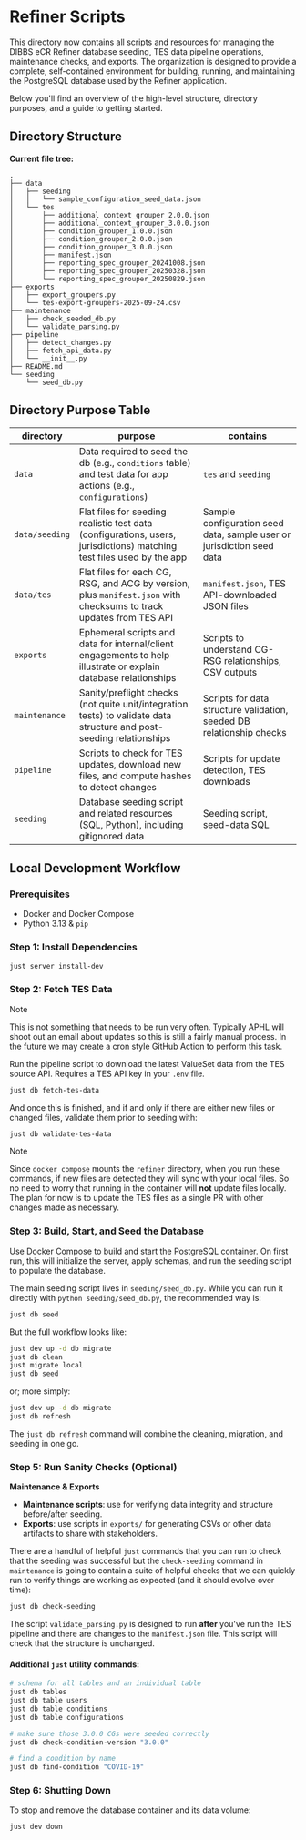 # Refiner Scripts

This directory now contains all scripts and resources for managing the DIBBS eCR Refiner database seeding, TES data pipeline operations, maintenance checks, and exports. The organization is designed to provide a complete, self-contained environment for building, running, and maintaining the PostgreSQL database used by the Refiner application.

Below you'll find an overview of the high-level structure, directory purposes, and a guide to getting started.

## Directory Structure

**Current file tree:**

```
.
├── data
│   ├── seeding
│   │   └── sample_configuration_seed_data.json
│   └── tes
│       ├── additional_context_grouper_2.0.0.json
│       ├── additional_context_grouper_3.0.0.json
│       ├── condition_grouper_1.0.0.json
│       ├── condition_grouper_2.0.0.json
│       ├── condition_grouper_3.0.0.json
│       ├── manifest.json
│       ├── reporting_spec_grouper_20241008.json
│       ├── reporting_spec_grouper_20250328.json
│       └── reporting_spec_grouper_20250829.json
├── exports
│   ├── export_groupers.py
│   └── tes-export-groupers-2025-09-24.csv
├── maintenance
│   ├── check_seeded_db.py
│   └── validate_parsing.py
├── pipeline
│   ├── detect_changes.py
│   ├── fetch_api_data.py
│   └── __init__.py
├── README.md
└── seeding
    └── seed_db.py
```

## Directory Purpose Table

| directory      | purpose                                                                                                               | contains                                                              |
| -------------- | --------------------------------------------------------------------------------------------------------------------- | --------------------------------------------------------------------- |
| `data`         | Data required to seed the db (e.g., `conditions` table) and test data for app actions (e.g., `configurations`)        | `tes` and `seeding`                                                   |
| `data/seeding` | Flat files for seeding realistic test data (configurations, users, jurisdictions) matching test files used by the app | Sample configuration seed data, sample user or jurisdiction seed data |
| `data/tes`     | Flat files for each CG, RSG, and ACG by version, plus `manifest.json` with checksums to track updates from TES API    | `manifest.json`, TES API-downloaded JSON files                        |
| `exports`      | Ephemeral scripts and data for internal/client engagements to help illustrate or explain database relationships       | Scripts to understand CG-RSG relationships, CSV outputs               |
| `maintenance`  | Sanity/preflight checks (not quite unit/integration tests) to validate data structure and post-seeding relationships  | Scripts for data structure validation, seeded DB relationship checks  |
| `pipeline`     | Scripts to check for TES updates, download new files, and compute hashes to detect changes                            | Scripts for update detection, TES downloads                           |
| `seeding`      | Database seeding script and related resources (SQL, Python), including gitignored data                                | Seeding script, seed-data SQL                                         |

## Local Development Workflow

### Prerequisites

- Docker and Docker Compose
- Python 3.13 & `pip`

### Step 1: Install Dependencies

```bash
just server install-dev
```

### Step 2: Fetch TES Data

> [!NOTE]
> This is not something that needs to be run very often. Typically APHL will shoot out an email about updates so this is still a fairly manual process. In the future we may create a cron style GitHub Action to perform this task.

Run the pipeline script to download the latest ValueSet data from the TES source API.
Requires a TES API key in your `.env` file.

```bash
just db fetch-tes-data
```

And once this is finished, and if and only if there are either new files or changed files, validate them prior to seeding with:

```bash
just db validate-tes-data
```

> [!NOTE]
> Since `docker compose` mounts the `refiner` directory, when you run these commands, if new files are detected they will sync with your local files. So no need to worry that running in the container will **not** update files locally. The plan for now is to update the TES files as a single PR with other changes made as necessary.

### Step 3: Build, Start, and Seed the Database

Use Docker Compose to build and start the PostgreSQL container.
On first run, this will initialize the server, apply schemas, and run the seeding script to populate the database.

The main seeding script lives in `seeding/seed_db.py`.
While you can run it directly with `python seeding/seed_db.py`, the recommended way is:

```bash
just db seed
```

But the full workflow looks like:

```bash
just dev up -d db migrate
just db clean
just migrate local
just db seed
```

or; more simply:

```bash
just dev up -d db migrate
just db refresh
```

The `just db refresh` command will combine the cleaning, migration, and seeding in one go.

### Step 5: Run Sanity Checks (Optional)

**Maintenance & Exports**

- **Maintenance scripts**: use for verifying data integrity and structure before/after seeding.
- **Exports**: use scripts in `exports/` for generating CSVs or other data artifacts to share with stakeholders.

There are a handful of helpful `just` commands that you can run to check that the seeding was successful but the `check-seeding` command in `maintenance` is going to contain a suite of helpful checks that we can quickly run to verify things are working as expected (and it should evolve over time):

```bash
just db check-seeding
```

The script `validate_parsing.py` is designed to run **after** you've run the TES pipeline and there are changes to the `manifest.json` file. This script will check that the structure is unchanged.

#### Additional `just` utility commands:

```bash
# schema for all tables and an individual table
just db tables
just db table users
just db table conditions
just db table configurations
```

```bash
# make sure those 3.0.0 CGs were seeded correctly
just db check-condition-version "3.0.0"
```

```bash
# find a condition by name
just db find-condition "COVID-19"
```

### Step 6: Shutting Down

To stop and remove the database container and its data volume:

```bash
just dev down
```
